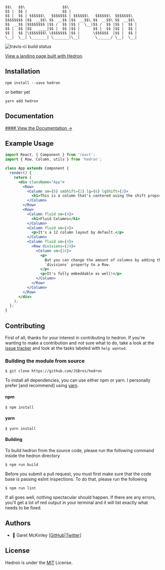 ```
$$\   $$\                 $$\                               
$$ |  $$ |                $$ |                              
$$ |  $$ | $$$$$$\   $$$$$$$ | $$$$$$\   $$$$$$\  $$$$$$$\  
$$$$$$$$ |$$  __$$\ $$  __$$ |$$  __$$\ $$  __$$\ $$  __$$\ 
$$  __$$ |$$$$$$$$ |$$ /  $$ |$$ |  \__|$$ /  $$ |$$ |  $$ |
$$ |  $$ |$$   ____|$$ |  $$ |$$ |      $$ |  $$ |$$ |  $$ |
$$ |  $$ |\$$$$$$$\ \$$$$$$$ |$$ |      \$$$$$$  |$$ |  $$ |
\__|  \__| \_______| \_______|\__|       \______/ \__|  \__|                                                                                                                                
```
![travis-ci build status](https://travis-ci.org/JSBros/hedron.svg?branch=master)

[View a landing page built with Hedron](https://jsbros.github.io/uigradients/).


## Installation

    npm install --save hedron
or better yet

    yarn add hedron

## Documentation

[#### View the Documentation →](https://github.com/JSBros/hedron/wiki/Grid-System)

## Example Usage

``` jsx
import React, { Component } from 'react';
import { Row, Column, utils } from 'hedron';

class App extends Component {
  render() {
    return (
      <div className="App">
        <Row>
          <Column sm={8} smShift={2} lg={6} lgShift={3}>
            <h1>This is a column that's centered using the shift props</h1>
          </Column>
        </Row>
        <Row>
          <Column fluid sm={4}>
            <h1>Fluid Columns</h1>
          </Column>
          <Column fluid sm={4}>
            <p>It's a 12 column layout by default.</p>
          </Column>
          <Column fluid sm={4}>
            <Row divisions={24}>
              <Column sm={24}>
                <p>
                  But you can change the amount of columns by adding the
                  `divisions` property to a Row.
                </p>
                <p>It's fully embeddable as well!</p>
              </Column>
            </Row>
          </Column>
        </Row>
      </div>
    );
  };
}
```

## Contributing

First of all, thanks for your interest in contributing to hedron. If you're wanting to make a contribution and not sure what to do, take a look at the [issue tracker](https://github.com/JSBros/hedron/issues) and look at the tasks labeled with `help wanted`.

### Building the module from source

    $ git clone https://github.com/JSBros/hedron

To install all dependencies, you can use either npm or yarn. I personally prefer [and recommend] using [yarn](https://yarnpkg.com/en/docs/install).

#### npm

    $ npm install

#### yarn

    $ yarn install

#### Building

To build hedron from the source code, please run the following command inside the hedron directory

    $ npm run build

Before you submit a pull request, you must first make sure that the code base is passing eslint inspections. To do that, please run the following

    $ npm run lint

If all goes well, nothing spectacular should happen. If there are any errors, you'll get a lot of red output in your terminal and it will list exactly what needs to be fixed.

## Authors

- :robot: Garet McKinley [[GitHub](https://github.com/garetmckinley)|[Twitter](https://twitter.com/garetmckinley)]

## License

Hedron is under the [MIT](LICENSE) License.

